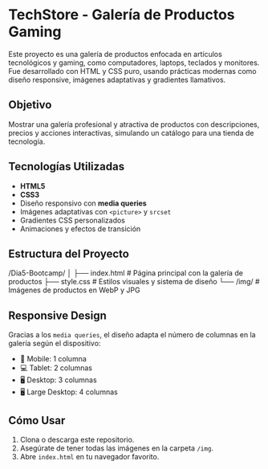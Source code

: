 # TechStore - Galería de Productos Gaming

Este proyecto es una galería de productos enfocada en artículos tecnológicos y gaming, como computadores, laptops, teclados y monitores. Fue desarrollado con HTML y CSS puro, usando prácticas modernas como diseño responsive, imágenes adaptativas y gradientes llamativos.

## Objetivo

Mostrar una galería profesional y atractiva de productos con descripciones, precios y acciones interactivas, simulando un catálogo para una tienda de tecnología.

## Tecnologías Utilizadas

- **HTML5**
- **CSS3**
- Diseño responsivo con **media queries**
- Imágenes adaptativas con `<picture>` y `srcset`
- Gradientes CSS personalizados
- Animaciones y efectos de transición

## Estructura del Proyecto

/Dia5-Bootcamp/
│
├── index.html # Página principal con la galería de productos
├── style.css # Estilos visuales y sistema de diseño
└── /img/ # Imágenes de productos en WebP y JPG


## Responsive Design

Gracias a los `media queries`, el diseño adapta el número de columnas en la galería según el dispositivo:

- 📱 Mobile: 1 columna
- 💻 Tablet: 2 columnas
- 🖥️ Desktop: 3 columnas
- 🖥️ Large Desktop: 4 columnas

## Cómo Usar

1. Clona o descarga este repositorio.
2. Asegúrate de tener todas las imágenes en la carpeta `/img`.
3. Abre `index.html` en tu navegador favorito.
